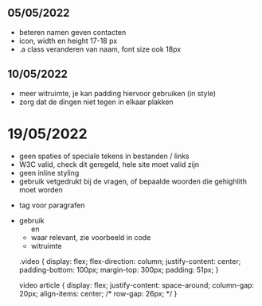 

## 05/05/2022
- beteren namen geven contacten
- icon, width en height 17-18 px
- .a class veranderen van naam, font size ook 18px

## 10/05/2022
- meer witruimte, je kan padding hiervoor gebruiken (in style)
- zorg dat de dingen niet tegen in elkaar plakken

# 19/05/2022
- geen spaties of speciale tekens in bestanden / links
- W3C valid, check dit geregeld, hele site moet valid zijn
- geen inline styling
- gebruik vetgedrukt bij de vragen, of bepaalde woorden die gehighlith moet worden
- <p> tag voor paragrafen
- gebruik <ul> en <li> waar relevant, zie voorbeeld in code
- witruimte


.video {
    display: flex;
    flex-direction: column;
    justify-content: center;
    padding-bottom: 100px;
    margin-top: 300px;
    padding: 51px;
}

video article {
    display: flex;
    justify-content: space-around;
    column-gap: 20px;
    align-items: center;
    /* row-gap: 26px; */
}